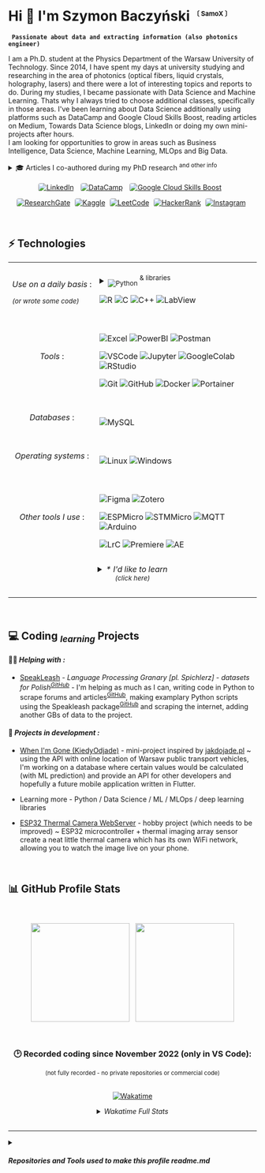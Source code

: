 # Hi 👋  I'm Szymon Baczyński <sup><font size='2'> 〔 SamoX 〕 </font></sup>
**` Passionate about data and extracting information (also photonics engineer)`**
<br>

I am a Ph.D. student at the Physics Department of the Warsaw University of Technology. Since 2014, I have spent my days at university studying and researching in the area of photonics (optical fibers, liquid crystals, holography, lasers) and there were a lot of interesting topics and reports to do. During my studies, I became passionate with Data Science and Machine Learning. Thats why I always tried to choose additional classes, specifically in those areas. I've been learning about Data Science additionally using platforms such as DataCamp and Google Cloud Skills Boost, reading articles on Medium, Towards Data Science blogs, LinkedIn or doing my own mini-projects after hours. <br>
I am looking for opportunities to grow in areas such as Business Intelligence, Data Science, Machine Learning, MLOps and Big Data.

<details>
<summary>🎓 Articles I co-authored during my PhD research <sup>and other info</sup> </summary>
<br>

1) "*Study of PDMS Microchannels for Liquid Crystalline Optofluidic Devices in Waveguiding Photonic Systems*", <br>Crystals. 2022; 12 (5):729. https://doi.org/10.3390/cryst12050729 
2) "*A Novel Approach for the Creation of Electrically Controlled LC:PDMS Microstructures*", <br>Sensors. 2022; 22 (11):4037. https://doi.org/10.3390/s22114037 
3) "*Orientation of Liquid Crystalline Molecules on PDMS Surfaces and within PDMS Microfluidic Systems*", <br>Applied Sciences. 2021; 11 (24):11593. https://doi.org/10.3390/app112411593 
4) "*Low-cost, widespread and reproducible mold fabrication technique for PDMS-based microfluidic photonic systems*", <br>Photonics Letters of Poland. 2020; 12 (1):22-24. https://doi.org/10.4302/plp.v12i1.981

<br>

<sub> [![WUT Link](https://img.shields.io/badge/Winners_in_MedTech--Athon-gray?style=flat-square)](https://www.pw.edu.pl/Aktualnosci/Czy-doktoranci-PW-zrewolucjonizuja-medycyne)</sub> &#8592; Together with a team of Ph.D. students, we won the MedTech-Athon <sup>Warsaw University of Technology</sup>, receiving funding to develop a mobile air pollution monitoring device (May 2022). We built a prototype and showcased it a year later at DemoDay, collaborating along the way with other researchers, a pulmonology doctor and organizations like the Chief Environmental Protection Inspector in Warsaw.

</details>
<br>

<center>
<a href="https://www.linkedin.com/in/szymon-baczynski/" style="padding-right:10px"><img alt="LinkedIn" src="https://img.shields.io/badge/LinkedIn-0A66C2.svg?style=for-the-badge&logo=LinkedIn&logoColor=white" style="border-radius:4px"></a> 
<a href="https://www.datacamp.com/portfolio/szymonbaczynski" style="padding-right:10px"><img alt="DataCamp" src="https://img.shields.io/badge/Datacamp-05192D?style=for-the-badge&logo=datacamp&logoColor=03E860" style="border-radius:4px"></a>
<!--  
<a href="https://www.datacamp.com/portfolio/szymonbaczynski" style="padding-right:10px"><img alt="DataCamp" src="https://img.shields.io/badge/DataCamp-03EF62.svg?style=for-the-badge&logo=DataCamp&logoColor=white" style="border-radius:4px"></a>
<a href="https://www.datacamp.com/portfolio/szymonbaczynski" style="padding-right:10px"><img alt="DataCamp" src="https://img.shields.io/badge/DataCamp-03E860.svg?style=for-the-badge&logo=DataCamp&logoColor=white" style="border-radius:4px"></a>
-->
<a href="https://www.cloudskillsboost.google/public_profiles/9f6bf6c2-9675-4eab-90de-90ebc4c74e7c" style="padding-right:10px"><img alt="Google Cloud Skills Boost" src="https://img.shields.io/badge/Google_Cloud_Skills_Boost-4285F4.svg?style=for-the-badge&logo=Google-Cloud&logoColor=white" style="border-radius:4px"></a>

<a href="https://www.researchgate.net/profile/Szymon-Baczynski-2" style="padding-right:5px"><img alt="ResearchGate" src="https://img.shields.io/badge/ResearchGate-00CCBB.svg?style=for-the-badge&logo=ResearchGate&logoColor=white" style="border-radius:4px"></a>
<a href="https://www.kaggle.com/simonbaczyski" style="padding-right:5px"><img alt="Kaggle" src="https://img.shields.io/badge/Kaggle-20BEFF.svg?style=for-the-badge&logo=Kaggle&logoColor=white" style="border-radius:4px"></a>
<a href="https://leetcode.com/SamoX/" style="padding-right:5px"><img alt="LeetCode" src="https://img.shields.io/badge/LeetCode-FFA116.svg?style=for-the-badge&logo=LeetCode&logoColor=white" style="border-radius:4px"></a>
<a href="https://www.hackerrank.com/SamoX" style="padding-right:5px"><img alt="HackerRank" src="https://img.shields.io/badge/HackerRank-00df63.svg?style=for-the-badge&logo=HackerRank&logoColor=white" style="border-radius:4px"></a>
<a href="https://www.instagram.com/simon_traitor/" style="padding-right:5px"><img alt="Instagram" src="https://img.shields.io/badge/Instagram-E4405F.svg?style=for-the-badge&logo=Instagram&logoColor=white" style="border-radius:4px"></a>
</center>

<br>

## ⚡ Technologies
<!--
## 🧰 Languages and Tools
-->


<table>
<tr>
<td><p style="white-space:nowrap;" align="center"><em>Use on a daily basis </em>:<em></p><sup>(or wrote some code)</em></sup></td>
<td>
<br>
<details><summary><sub><img alt="Python" src="https://img.shields.io/badge/Python-3776AB.svg?style=for-the-badge&logo=Python&logoColor=white"></sub> <sup style="line-height: 1.5;">& libraries</sup></summary>

![Pandas](https://img.shields.io/badge/Pandas-150458.svg?style=flat&logo=pandas&logoColor=white)
![Numpy](https://img.shields.io/badge/NumPy-013243.svg?style=flat&logo=NumPy&logoColor=white)
![Scikit-Learn](https://img.shields.io/badge/Scikit--Learn-F7931E.svg?style=flat&logo=scikit-learn&logoColor=white)
![Scipy](https://img.shields.io/badge/SciPy-8CAAE6.svg?style=flat&logo=SciPy&logoColor=white)
![Plotly](https://img.shields.io/badge/Plotly-3F4F75.svg?style=flat&logo=Plotly&logoColor=white)
![Seaborn](https://img.shields.io/badge/Seaborn-727597?style=flat&logo=Seaborn&logoColor=white)
![Streamlit](https://img.shields.io/badge/Streamlit-FF4B4B.svg?style=flat&logo=Streamlit&logoColor=white)
![Jupyter](https://img.shields.io/badge/Jupyter-F37626.svg?style=flat&logo=Jupyter&logoColor=white)

</details>

![R](https://img.shields.io/badge/R-276DC3.svg?style=for-the-badge&logo=R&logoColor=white)
![C](https://img.shields.io/badge/C-A8B9CC.svg?style=for-the-badge&logo=C&logoColor=black)
![C++](https://img.shields.io/badge/C++-00599C.svg?style=for-the-badge&logo=C++&logoColor=white)
![LabView](https://img.shields.io/badge/LabVIEW-FFDB00.svg?style=for-the-badge&logo=LabVIEW&logoColor=black)
<!-- ![Tidyverse](https://img.shields.io/badge/Tidyverse-1A162D.svg?style=for-the-badge&logo=Tidyverse&logoColor=white) -->

</td>
</tr>

<tr>
<td><center><em>Tools</em> : </td>
<td>
<div>
<br>

![Excel](https://img.shields.io/badge/Excel-217346.svg?style=for-the-badge&logo=Microsoft-Excel&logoColor=white)
![PowerBI](https://img.shields.io/badge/Power_BI-F2C811.svg?style=for-the-badge&logo=Power-BI&logoColor=black)
![Postman](https://img.shields.io/badge/Postman-FF6C37.svg?style=for-the-badge&logo=Postman&logoColor=white)

![VSCode](https://img.shields.io/badge/VS_Code-007ACC.svg?style=for-the-badge&logo=Visual-Studio-Code&logoColor=white)
![Jupyter](https://img.shields.io/badge/Jupyter-F37626.svg?style=for-the-badge&logo=Jupyter&logoColor=white)
![GoogleColab](https://img.shields.io/badge/Google%20Colab-F9AB00.svg?style=for-the-badge&logo=Google-Colab&logoColor=white)
![RStudio](https://img.shields.io/badge/RStudio-75AADB.svg?style=for-the-badge&logo=RStudio&logoColor=white)

![Git](https://img.shields.io/badge/Git-F05032.svg?style=for-the-badge&logo=Git&logoColor=white)
![GitHub](https://img.shields.io/badge/GitHub-181717.svg?style=for-the-badge&logo=GitHub&logoColor=white)
![Docker](https://img.shields.io/badge/Docker-2496ED.svg?style=for-the-badge&logo=Docker&logoColor=white)
![Portainer](https://img.shields.io/badge/Portainer-13BEF9.svg?style=for-the-badge&logo=Portainer&logoColor=white)

</div>
</td>
</tr>

<tr>
<td><center><em>Databases</em> : </td>
<td>
<div>
<br>

![MySQL](https://img.shields.io/badge/MySQL-4479A1.svg?style=for-the-badge&logo=MySQL&logoColor=white)

<!--
![PostgreSQL](https://img.shields.io/badge/PostgreSQL-4169E1.svg?style=for-the-badge&logo=PostgreSQL&logoColor=white)
![SQLite](https://img.shields.io/badge/SQLite-003B57.svg?style=for-the-badge&logo=SQLite&logoColor=white)
-->
</div>
</td>
</tr>

<tr>
<td><center><em>Operating systems</em> : </td>
<td>
<div>
<br>

![Linux](https://img.shields.io/badge/Linux-FCC624.svg?style=for-the-badge&logo=Linux&logoColor=black)
![Windows](https://img.shields.io/badge/Windows-0078D4.svg?style=for-the-badge&logo=Windows&logoColor=white)

</div>
</td>
</tr>

<tr>

<!--
<td colspan="2" style="padding-top:10px"><center><details><summary><em>Other tools I use</em> : <br><br></summary>
-->

<td><center><em>Other tools I use</em> : </td>
<td>
<div>
<br>

![Figma](https://img.shields.io/badge/Figma-F24E1E.svg?style=for-the-badge&logo=Figma&logoColor=white)
![Zotero](https://img.shields.io/badge/Zotero-CC2936.svg?style=for-the-badge&logo=Zotero&logoColor=white)

![ESPMicro](https://img.shields.io/badge/Espressif-E7352C.svg?style=for-the-badge&logo=Espressif&logoColor=white)
![STMMicro](https://img.shields.io/badge/STM32-03234B.svg?style=for-the-badge&logo=STMicroelectronics&logoColor=white)
![MQTT](https://img.shields.io/badge/MQTT-660066.svg?style=for-the-badge&logo=MQTT&logoColor=white)
![Arduino](https://img.shields.io/badge/Arduino_IDE-00878F.svg?style=for-the-badge&logo=Arduino&logoColor=white)

![LrC](https://img.shields.io/badge/Adobe_Lightroom_Classic-31A8FF.svg?style=for-the-badge&logo=Adobe-Lightroom-Classic&logoColor=white)
![Premiere](https://img.shields.io/badge/Adobe_Premiere_Pro-9999FF.svg?style=for-the-badge&logo=Adobe-Premiere-Pro&logoColor=white)
![AE](https://img.shields.io/badge/Adobe_After_Effects-9999FF.svg?style=for-the-badge&logo=Adobe-After-Effects&logoColor=white)

<!--
</details>
-->
</div>
</td>
</tr>

<tr>
<td colspan="2" style="padding-top:10px" align="center"><details><summary><em>* I'd like to learn<br><sup>(click here)</em></sup><br><br></summary>


<!--
<td><center><em>* I'd like to learn </em>:<br><em><sup>(or try)</em></sup></td>
<td>
<div style="padding-top:10px">
-->

![Spacy](https://img.shields.io/badge/spaCy-09A3D5.svg?style=flat&logo=spaCy&logoColor=white)
![Pytorch](https://img.shields.io/badge/PyTorch-EE4C2C.svg?style=flat&logo=PyTorch&logoColor=white)
![Tensorflow](https://img.shields.io/badge/TensorFlow-FF6F00.svg?style=flat&logo=TensorFlow&logoColor=white)
![PyTest](https://img.shields.io/badge/Pytest-0A9EDC.svg?style=flat&logo=Pytest&logoColor=white)

![MLFlow](https://img.shields.io/badge/MLflow-0194E2.svg?style=flat&logo=MLflow&logoColor=white)
![WeightsAndBiases](https://img.shields.io/badge/Weights%20&%20Biases-FFBE00.svg?style=flat&logo=weightsandbiases&logoColor=black)
![Apache Spark](https://img.shields.io/badge/Apache_Spark-E25A1C.svg?style=flat&logo=Apache-Spark&logoColor=white)
![Apache Hadoop](https://img.shields.io/badge/Apache%20Hadoop-66CCFF.svg?style=flat&logo=Apache-Hadoop&logoColor=black)

![Firebase](https://img.shields.io/badge/Firebase-FFCA28.svg?style=flat&logo=Firebase&logoColor=black)
![Cockroach](https://img.shields.io/badge/Cockroach-6933FF.svg?style=flat&logo=Cockroach-Labs&logoColor=white)
![MongoDB](https://img.shields.io/badge/MongoDB-47A248.svg?style=flat&logo=MongoDB&logoColor=white)
![GraphQL](https://img.shields.io/badge/GraphQL-E10098.svg?style=flat&logo=GraphQL&logoColor=white)
![NGINX](https://img.shields.io/badge/NGINX-009639.svg?style=flat&logo=NGINX&logoColor=white)
![Swagger](https://img.shields.io/badge/Swagger-85EA2D.svg?style=flat&logo=Swagger&logoColor=black)

![Tableau](https://img.shields.io/badge/Tableau-E97627.svg?style=flat&logo=Tableau&logoColor=white)
![Flutter](https://img.shields.io/badge/Flutter-02569B.svg?style=flat&logo=Flutter&logoColor=white)
![TravisCI](https://img.shields.io/badge/Travis%20CI-3EAAAF.svg?style=flat&logo=Travis-CI&logoColor=white)
![Blender](https://img.shields.io/badge/Blender-F5792A.svg?style=flat&logo=Blender&logoColor=white)
![UnrealEngine](https://img.shields.io/badge/Unreal%20Engine-0E1128.svg?style=flat&logo=Unreal-Engine&logoColor=white)

</div>
</td>
</tr>


</table>

<br>

## 💻 Coding <sub><em>learning</em></sub>  Projects

#### 🙋‍♂️ <em>Helping with : </em>

- [SpeakLeash](https://speakleash.org/) - <em>Language Processing Granary [pl. Spichlerz] - datasets for Polish<sup>[GitHub](https://github.com/speakleash/speakleash)</sup></em> - I'm helping as much as I can, writing code in Python to scrape forums and articles<sup>[GitHub](https://github.com/speakleash/speakleash-forum-tools)</sup>, making examplary Python scripts using the Speakleash package<sup>[GitHub](https://github.com/speakleash/speakleash-examples)</sup> and scraping the internet, adding another GBs of data to the project.


#### 👷 <em>Projects in development : </em>

- [When I'm Gone (KiedyOdjade)](https://github.com/Samox1/WhenImGone-KiedyOdjade) - mini-project inspired by [jakdojade.pl](jakdojade.pl) ~ using the API with online location of Warsaw public transport vehicles, I'm working on a database where certain values would be calculated (with ML prediction) and provide an API for other developers and hopefully a future mobile application written in Flutter.

- Learning more - Python / Data Science / ML / MLOps / deep learning libraries

- [ESP32 Thermal Camera WebServer](https://github.com/Samox1/ESP_Thermal_Camera_WebServer) - hobby project (which needs to be improved) ~ ESP32 microcontroller + thermal imaging array sensor create a neat little thermal camera which has its own WiFi network, allowing you to watch the image live on your phone.

<br>

## 📊 GitHub Profile Stats

<br>
<div align="center">

<img height=200 align="center" src="https://github-readme-stats.vercel.app/api/top-langs?username=samox1&show_icons=true&locale=en&layout=compact&theme=transparent&hide=HTML&langs_count=8&card_width=320" /> &nbsp;
<img height=200 align="center" src="https://github-readme-stats.vercel.app/api?username=samox1&show_icons=true&theme=transparent&rank_icon=github&custom_title=GitHub+Stats" />

</div>

<!-- ![GitHub Streak](https://streak-stats.demolab.com/?user=Samox1&theme=transparent&hide_longest_streak=true)&nbsp; -->
<br>

<div align="center">
<h3> 🕑 Recorded coding since November 2022 (only in VS Code):<br></h3>
<sup> (not fully recorded - no private repositories or commercial code) </sup><br><br>

[![Wakatime](https://wakatime.com/badge/user/0f72042d-273f-4dc4-bbee-a7559683e16a.svg)](https://wakatime.com/@0f72042d-273f-4dc4-bbee-a7559683e16a)

<details><summary><em>Wakatime Full Stats</em></summary>

![SamoX's Wakatime Stats](https://github-readme-stats.vercel.app/api/wakatime?username=Samox&theme=transparent)

</details>

</div>
<br>

___

<details>
  <summary><h5>Repositories and Tools used to make this profile readme.md</h5></summary>
<br>
<ul>
<h5>
  
<li>https://home.aveek.io/GitHub-Profile-Badges</li>
<li>https://github.com/Ileriayo/markdown-badges</li>
<li>https://github.com/anuraghazra/github-readme-stats</li>

</ul>
</h5>
</details>


<!--
**Samox1/Samox1** is a ✨ _special_ ✨ repository because its `README.md` (this file) appears on your GitHub profile.

Here are some ideas to get you started:

- 🔭 I’m currently working on ...
- 🌱 I’m currently learning ...
- 👯 I’m looking to collaborate on ...
- 🤔 I’m looking for help with ...
- 💬 Ask me about ...
- 📫 How to reach me: ...
- 😄 Pronouns: ...
- ⚡ Fun fact: ...
-->
